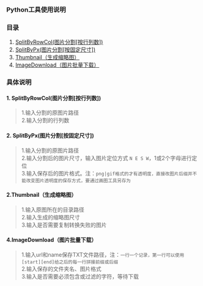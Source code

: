 ### Python工具使用说明

### 目录
1. [SplitByRowCol(图片分割[按行列数])](#SplitByRowCol)  
2. [SplitByPx(图片分割[按固定尺寸])](#SplitByPx) 
3. [Thumbnail（生成缩略图）](#Thumbnail)
4. [ImageDownload（图片批量下载）](#ImageDownload)


### 具体说明
<a name="SplitByRowCol"></a>  
#### 1. SplitByRowCol(图片分割[按行列数])  

>1.输入分割的原图片路径  
>2.输入分割的行列数  

<a name="SplitByPx"></a>  
#### 2. SplitByPx(图片分割[按固定尺寸])  

>1.输入分割的原图片路径  
>2.输入分割后的图片尺寸，输入图片定位方式 `N E S W`，1或2个字母进行定位  
>3.输入保存后的图片格式。注：`png|gif格式的才有透明度，直接改图片后缀并不能改变图片透明度的保存方式，要通过画图工具另存为`  

  
<a name="Thumbnail"></a>  
#### 2.Thumbnail（生成缩略图）  

>1.输入原图所在的目录路径  
>2.输入生成的缩略图尺寸  
>3.输入是否需要复制转换失败的图片  
  
<a name="ImageDownload"></a>  
#### 4.ImageDownload（图片批量下载）

>1.输入url和name保存TXT文件路径，注：`一行一个记录，第一行可以使用[start][end]给之后的每一行拼接前缀或后缀`  
>2.输入保存的文件夹名、图片格式  
>3.输入是否需要必须包含或过滤的字符，等待下载 
  
